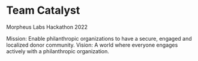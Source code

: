 # Team Catalyst
Morpheus Labs Hackathon 2022

Mission: Enable philanthropic organizations to have a secure, engaged and localized donor community.
Vision: A world where everyone engages actively with a philanthropic organization.
